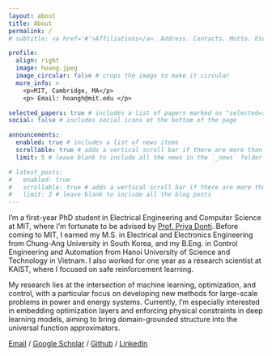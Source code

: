 ```yaml
---
layout: about
title: About
permalink: /
# subtitle: <a href='#'>Affiliations</a>. Address. Contacts. Motto. Etc.

profile:
  align: right
  image: hoang.jpeg
  image_circular: false # crops the image to make it circular
  more_info: >
    <p>MIT, Cambridge, MA</p>
    <p> Email: hoangh@mit.edu </p>

selected_papers: true # includes a list of papers marked as "selected={true}"
social: false # includes social icons at the bottom of the page

announcements:
  enabled: true # includes a list of news items
  scrollable: true # adds a vertical scroll bar if there are more than 3 news items
  limit: 5 # leave blank to include all the news in the `_news` folder

# latest_posts:
#   enabled: true
#   scrollable: true # adds a vertical scroll bar if there are more than 3 new posts items
#   limit: 3 # leave blank to include all the blog posts
---
```


I’m a first-year PhD student in Electrical Engineering and Computer Science at MIT, where I’m fortunate to be advised by [Prof. Priya Donti](https://priyadonti.com/). Before coming to MIT, I earned my M.S. in Electrical and Electronics Engineering from Chung-Ang University in South Korea, and my B.Eng. in Control Engineering and Automation from Hanoi University of Science and Technology in Vietnam. I also worked for one year as a research scientist at KAIST, where I focused on safe reinforcement learning.

My research lies at the intersection of machine learning, optimization, and control, with a particular focus on developing new methods for large-scale problems in power and energy systems. Currently, I’m especially interested in embedding optimization layers and enforcing physical constraints in deep learning models, aiming to bring domain-grounded structure into the universal function approximators. 

[Email](mailto:hoangh@mit.edu) / [Google Scholar](https://scholar.google.com/citations?user=BajqYw8AAAAJ&hl=en) / [Github](https://github.com/hoang-tn) / [LinkedIn](https://www.linkedin.com/in/hoang-nguyen-971519201/)